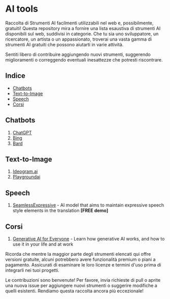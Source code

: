 # AI tools 

Raccolta di Strumenti AI facilmenti utilizzabili nel web e, possibilmente, gratuiti! Questa repository mira a fornire una lista esaustiva di strumenti AI disponibili sul web, suddivisi in categorie. Che tu sia uno sviluppatore, un ricercatore, un artista o un appassionato, troverai una vasta gamma di strumenti AI gratuiti che possono aiutarti in varie attività.

Sentiti libero di contribuire aggiungendo nuovi strumenti, suggerendo miglioramenti o correggendo eventuali inesattezze che potresti riscontrare.

## Indice
- [Chatbots](#chatbots)
- [Text-to-Image](#text-to-image)
- [Speech](#speech)
- [Corsi](#corsi)

## Chatbots

1. [ChatGPT](https://chat.openai.com/)
2. [Bing](https://www.bing.com/search?q=Bing+AI&showconv=1&FORM=undexpand)
3. [Bard](https://bard.google.com/chat)


## Text-to-Image

1. [Ideogram.ai](https://ideogram.ai/)
2. [Playgroundai](https://playgroundai.com/)

## Speech

1. [SeamlessExpressive](https://seamless.metademolab.com/expressive/?utm_source=metaai&utm_medium=web&utm_campaign=seamless&utm_content=landing_page) - AI model that aims to maintain expressive speech style elements in the translation **[FREE demo]**

## Corsi

1. [Generative AI for Everyone](https://www.deeplearning.ai/courses/generative-ai-for-everyone/?utm_campaign=genai4e-prelaunch&utm_medium=email&_hsmi=278743404&_hsenc=p2ANqtz-_ejjAvuf4e0nlkBc3Gdyr9h1o3zhQVhBXyAelx_pPTXCP3pLV7uqseqY-cDWL7T_RDq-JsQJlVf_jlkU233ROcq0JWaA&utm_content=278743404&utm_source=hs_email) - Learn how generative AI works, and how to use it in your life and at work

Ricorda che mentre la maggior parte degli strumenti elencati qui offre versioni gratuite, alcuni potrebbero avere funzionalità premium o piani a pagamento. Assicurati di esaminare le loro licenze e termini d'uso prima di integrarli nei tuoi progetti.

Le contribuzioni sono benvenute! Per favore, invia richieste di pull o aprite una nuova issue per aggiungere nuovi strumenti o suggerire modifiche a quelli esistenti. Rendiamo questa raccolta ancora più eccezionale!
